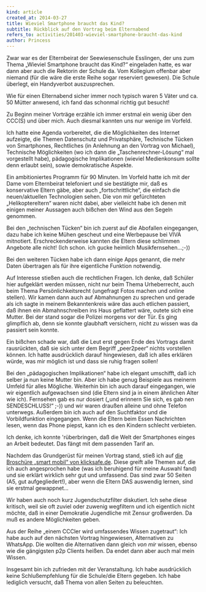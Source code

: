 ```yaml
---
kind: article
created_at: 2014-03-27
title: Wieviel Smartphone braucht das Kind?
subtitle: Rückblick auf den Vortrag beim Elternabend
refers_to: activities/201403-wieviel-smartphone-braucht-das-kind
author: Princess
---
```

Zwar war es der Elternbeirat der Seewiesenschule Esslingen, der uns zum
Thema „Wieviel Smartphone braucht das Kind?“ eingeladen hatte,
es war dann aber auch die
Rektorin der Schule da. Vom Kollegium offenbar aber niemand (für die
wäre die erste Reihe sogar reserviert gewesen). Die Schule überlegt, ein
Handyverbot auszusprechen.

Wie für einen Elternabend sicher immer noch typisch waren 5 Väter und
ca. 50 Mütter anwesend, ich fand das schonmal richtig gut besucht!

Zu Beginn meiner Vorträge erzähle ich immer erstmal ein wenig über den
CCC(S) und über mich. Auch diesmal kannten uns nur wenige im Vorfeld.

Ich hatte eine Agenda vorbereitet, die die Möglichkeiten des Internet
aufzeigte, die Themen Datenschutz und Privatsphäre, Technische Tücken
von Smartphones, Rechtliches (in Anlehnung an den Vortrag von Michael),
Technische Möglichkeiten (wo ich dann die „Taschenrechner-Lösung“ mal
vorgestellt habe), pädagogische Implikationen (wieviel Medienkonsum
sollte denn erlaubt sein), sowie demokratische Aspekte.

Ein ambitioniertes Programm für 90 Minuten. Im Vorfeld hatte ich mit der
Dame vom Elternbeirat telefoniert und sie bestätigte mir, daß es
konservative Eltern gäbe, aber auch „fortschrittliche“, die einfach die
neuen/aktuellen Technologien sehen. Die von mir gefürchteten
„Helikoptereltern“ waren nicht dabei, aber vielleicht habe ich denen mit
einigen meiner Aussagen auch bißchen den Wind aus den Segeln genommen.

Bei den „technischen Tücken“ bin ich zuerst auf die Abofallen
eingegangen, dazu habe ich keine Mühen gescheut und eine Werbepause bei
VIVA mitnotiert. Erschreckenderweise kannten die Eltern diese schlimmen
Angebote alle nicht! (Ich schon. ich gucke heimlich
Musikfernsehen...;-))

Bei den weiteren Tücken habe ich dann einige Apps genannt, die mehr
Daten übertragen als für ihre eigentliche Funktion notwendig.

Auf Interesse stießen auch die rechtlichen Fragen. Ich denke, daß
Schüler hier aufgeklärt werden müssen, nicht nur beim Thema
Urheberrecht, auch beim Thema Persönlichkeitsrecht (ungefragt Fotos
machen und online stellen). Wir kamen dann auch
auf Abmahnungen zu sprechen und gerade als ich sagte in meinem
Bekanntenkreis wäre das auch etlichen passiert, daß ihnen ein
Abmahnschreiben ins Haus geflattert wäre, outete sich eine Mutter. Bei
der stand sogar die Polizei morgens vor der Tür. Es ging glimpflich ab,
denn sie konnte glaubhaft versichern, nicht zu wissen was da passiert
sein konnte.

Ein bißchen schade war, daß die Leut erst gegen Ende des Vortrags damit
rausrückten, daß sie sich unter dem Begriff „peer2peer“ nichts
vorstellen können. Ich hatte ausdrücklich darauf hingewiesen, daß ich
alles erklären würde, was mir möglich ist und dass sie ruhig fragen
sollen!

Bei den „pädagogischen Implikationen“ habe ich elegant umschifft, daß
ich selber ja nun keine Mutter bin. Aber ich habe genug Beispiele aus
meinerm Umfeld für alles Mögliche. Weiterhin bin ich auch darauf
eingegangen, wie wir eigentlich aufgewachsen sind (die Eltern sind ja in
einem ähnlichen Alter wie ich). Fernsehen gab es nur dosiert („und
erinnern Sie sich, es gab nen SENDESCHLUSS!“ ;-)) und wir waren draußen
alleine und ohne Telefon unterwegs. Außerdem bin ich auch auf den
Suchtfaktor und die Vorbildfunktion eingegangen. Wenn die Eltern beim
Essen Nachrichten lesen, wenn das Phone piepst, kann ich es den Kindern
schlecht verbieten.

Ich denke, ich konnte 'rüberbringen, daß die Welt der Smartphones einges
an Arbeit bedeutet. Das fängt mit dem passenden Tarif an.

Nachdem das Grundgerüst für meinen Vortrag stand, stieß ich auf [die
Broschüre „smart mobil“ von klicksafe.de](http://www.klicksafe.de/service/materialien/broschueren-ratgeber/smart-mobil-elternratgeber-handys-smartphones-mobile-netze/). Diese greift alle Themen auf,
die ich auch angesprochen habe (was ich beruhigend für meine Auswahl
fand) und sie erklärt wirklich sehr gut und umfassend. Das sind zwar 50
Seiten (A5, gut aufgegliedert!), aber wenn die Eltern DAS auswendig
lernen, sind sie erstmal gewappnet…

Wir haben auch noch kurz Jugendschutzfilter diskutiert. Ich sehe diese
kritisch, weil sie oft zuviel oder zuwenig wegfiltern und ich eigentlich
nicht möchte, daß in einer Demokratie Jugendliche mit Zensur großwerden.
Da muß es andere Möglichkeiten geben.

Aus der Reihe „einem CCCler wird umfassendes Wissen zugetraut“: Ich habe
auch auf den nächsten Vortrag hingewiesen, Alternativen zu WhatsApp. Die
wollten die Alternativen dann gleich *von mir* wissen, ebenso wie die
gängigsten p2p Clients heißen. Da endet dann aber auch mal mein Wissen.

Insgesamt bin ich zufrieden mit der Veranstaltung.
Ich habe ausdrücklich keine Schlußempfehlung für die Schule/die Eltern
gegeben. Ich habe lediglich versucht, daß Thema von allen Seiten zu
beleuchten.

